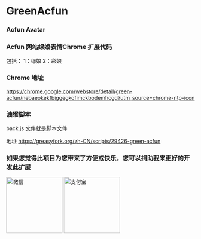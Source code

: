# GreenAcfun
### Acfun Avatar 

### Acfun 网站绿娘表情Chrome 扩展代码
包括：
1：绿娘
2：彩娘

### Chrome 地址
https://chrome.google.com/webstore/detail/green-acfun/nebaeokekfbiggegkofimckbodemhcgd?utm_source=chrome-ntp-icon

### 油猴脚本

 back.js 文件就是脚本文件
 
 地址
 https://greasyfork.org/zh-CN/scripts/29426-green-acfun


### 如果您觉得此项目为您带来了方便或快乐，您可以捐助我来更好的开发此扩展
 
  <img src="http://rekkles.xyz/wx.png" width = "150"  alt="微信" align=center />
  <img src="http://rekkles.xyz/alipay.jpeg" width = "150"  alt="支付宝" align=center />


